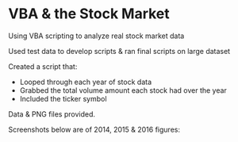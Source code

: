 # VBA & the Stock Market
Using VBA scripting to analyze real stock market data


Used test data to develop scripts & ran final scripts on large dataset

Created a script that:
- Looped through each year of stock data
- Grabbed the total volume amount each stock had over the year
- Included the ticker symbol

Data & PNG files provided.

Screenshots below are of 2014, 2015 & 2016 figures:
